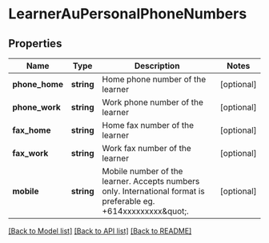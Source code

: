 # LearnerAuPersonalPhoneNumbers

## Properties
Name | Type | Description | Notes
------------ | ------------- | ------------- | -------------
**phone_home** | **string** | Home phone number of the learner | [optional] 
**phone_work** | **string** | Work phone number of the learner | [optional] 
**fax_home** | **string** | Home fax number of the learner | [optional] 
**fax_work** | **string** | Work fax number of the learner | [optional] 
**mobile** | **string** | Mobile number of the learner. Accepts numbers only. International format is preferable eg. +614xxxxxxxxx\&quot;. | [optional] 

[[Back to Model list]](../../README.md#documentation-for-models) [[Back to API list]](../../README.md#documentation-for-api-endpoints) [[Back to README]](../../README.md)

